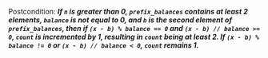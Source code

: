 Postcondition: ***If `n` is greater than 0, `prefix_balances` contains at least 2 elements, `balance` is not equal to 0, and `b` is the second element of `prefix_balances`, then if `(x - b) % balance == 0` and `(x - b) // balance >= 0`, `count` is incremented by 1, resulting in `count` being at least 2. If `(x - b) % balance != 0` or `(x - b) // balance < 0`, `count` remains 1.***